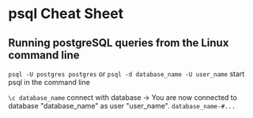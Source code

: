 # psql Cheat Sheet

## Running postgreSQL queries from the Linux command line

`psql -U postgres postgres` or `psql -d database_name -U user_name` start psql in the command line

`\c database_name` connect with database -> You are now connected to database "database_name" as user "user_name". `database_name-#...`

